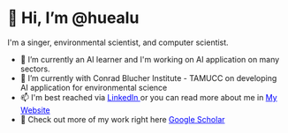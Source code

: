 <h1> 👋 Hi, I’m @huealu </h1>

<p> I'm a singer, environmental scientist, and computer scientist.</p>

<ul>
<li> 🌱 I’m currently an AI learner and I'm working on AI application on many sectors. </li>
<li> 💞️ I’m currently with Conrad Blucher Institute - TAMUCC on developing AI application for environmental science </li>
<li> 📫 I'm best reached via 
<a href="https://www.linkedin.com/in/huehongdinh/" style="color: blue;"> LinkedIn </a> or you can read more about me in <a href="https://huealu.github.io/" style="color: blue">My Website</a></li>
<li>🚀 Check out more of my work right here <a href="https://scholar.google.com/citations?user=EVDIhRIAAAAJ&hl=en" style="color: blue">Google Scholar</a></li>
</ul>
<!---
huealu/huealu is a ✨ special ✨ repository because its `README.md` (this file) appears on your GitHub profile.
You can click the Preview link to take a look at your changes.
--->
